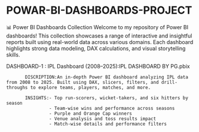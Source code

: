 # POWAR-BI-DASHBOARDS-PROJECT

📊 Power BI Dashboards Collection
Welcome to my repository of Power BI dashboards! This collection showcases a range of interactive and insightful reports built using real-world data across various domains. Each dashboard highlights strong data modeling, DAX calculations, and visual storytelling skills.


DASHBOARD-1 : IPL Dashboard (2008–2025):IPL DASHBOARD BY PG.pbix

           DISCRIPTION:An in-depth Power BI dashboard analyzing IPL data from 2008 to 2025. Built using DAX, slicers, filters, and drill-throughs to explore teams, players, matches, and more.

           INSIGHTS:- Top run-scorers, wicket-takers, and six hitters by season
                    - Team-wise wins and performance across seasons
                    - Purple and Orange Cap winners
                    - Venue analysis and toss results impact
                    - Match-wise details and performance filters



